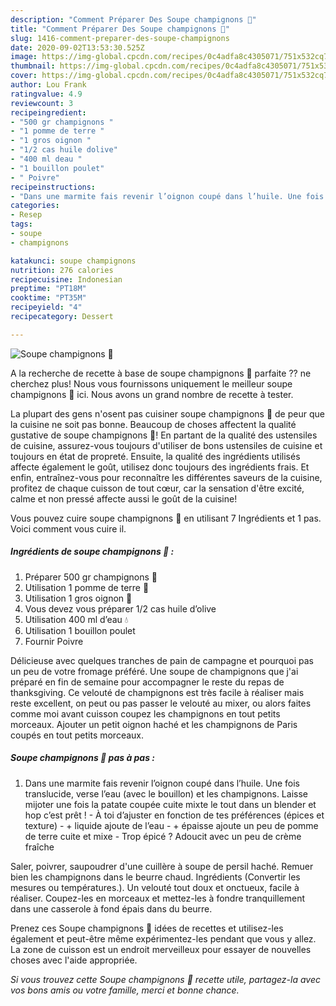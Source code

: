 ```yaml
---
description: "Comment Préparer Des Soupe champignons 🍄"
title: "Comment Préparer Des Soupe champignons 🍄"
slug: 1416-comment-preparer-des-soupe-champignons
date: 2020-09-02T13:53:30.525Z
image: https://img-global.cpcdn.com/recipes/0c4adfa8c4305071/751x532cq70/soupe-champignons-🍄-photo-principale-de-la-recette.jpg
thumbnail: https://img-global.cpcdn.com/recipes/0c4adfa8c4305071/751x532cq70/soupe-champignons-🍄-photo-principale-de-la-recette.jpg
cover: https://img-global.cpcdn.com/recipes/0c4adfa8c4305071/751x532cq70/soupe-champignons-🍄-photo-principale-de-la-recette.jpg
author: Lou Frank
ratingvalue: 4.9
reviewcount: 3
recipeingredient:
- "500 gr champignons "
- "1 pomme de terre "
- "1 gros oignon "
- "1/2 cas huile dolive"
- "400 ml deau "
- "1 bouillon poulet"
- " Poivre"
recipeinstructions:
- "Dans une marmite fais revenir l’oignon coupé dans l’huile. Une fois translucide, verse l’eau (avec le bouillon) et les champignons. Laisse mijoter une fois la patate coupée cuite mixte le tout dans un blender et hop c’est prêt !  À toi d’ajuster en fonction de tes préférences (épices et texture)  + liquide ajoute de l’eau  + épaisse ajoute un peu de pomme de terre cuite et mixe  Trop épicé ? Adoucit avec un peu de crème fraîche"
categories:
- Resep
tags:
- soupe
- champignons

katakunci: soupe champignons 
nutrition: 276 calories
recipecuisine: Indonesian
preptime: "PT18M"
cooktime: "PT35M"
recipeyield: "4"
recipecategory: Dessert

---
```



![Soupe champignons 🍄](https://img-global.cpcdn.com/recipes/0c4adfa8c4305071/751x532cq70/soupe-champignons-🍄-photo-principale-de-la-recette.jpg)

A la recherche de recette à base de soupe champignons 🍄 parfaite ?? ne cherchez plus! Nous vous fournissons uniquement le meilleur soupe champignons 🍄 ici. Nous avons un grand nombre de recette à tester.

La plupart des gens n'osent pas cuisiner soupe champignons 🍄 de peur que la cuisine ne soit pas bonne. Beaucoup de choses affectent la qualité gustative de soupe champignons 🍄! En partant de la qualité des ustensiles de cuisine, assurez-vous toujours d'utiliser de bons ustensiles de cuisine et toujours en état de propreté. Ensuite, la qualité des ingrédients utilisés affecte également le goût, utilisez donc toujours des ingrédients frais. Et enfin, entraînez-vous pour reconnaître les différentes saveurs de la cuisine, profitez de chaque cuisson de tout cœur, car la sensation d'être excité, calme et non pressé affecte aussi le goût de la cuisine!

<!--inarticleads1-->

Vous pouvez cuire soupe champignons 🍄 en utilisant 7 Ingrédients et 1 pas. Voici comment vous cuire il.

##### Ingrédients de soupe champignons 🍄 :

1. Préparer 500 gr champignons 🍄
1. Utilisation 1 pomme de terre 🥔
1. Utilisation 1 gros oignon 🧅
1. Vous devez vous préparer 1/2 cas huile d’olive
1. Utilisation 400 ml d’eau 💧
1. Utilisation 1 bouillon poulet
1. Fournir  Poivre


Délicieuse avec quelques tranches de pain de campagne et pourquoi pas un peu de votre fromage préféré. Une soupe de champignons que j&#39;ai préparé en fin de semaine pour accompagner le reste du repas de thanksgiving. Ce velouté de champignons est très facile à réaliser mais reste excellent, on peut ou pas passer le velouté au mixer, ou alors faites comme moi avant cuisson coupez les champignons en tout petits morceaux. Ajouter un petit oignon haché et les champignons de Paris coupés en tout petits morceaux. 

<!--inarticleads2-->

##### Soupe champignons 🍄 pas à pas :

1. Dans une marmite fais revenir l’oignon coupé dans l’huile. Une fois translucide, verse l’eau (avec le bouillon) et les champignons. Laisse mijoter une fois la patate coupée cuite mixte le tout dans un blender et hop c’est prêt !  - À toi d’ajuster en fonction de tes préférences (épices et texture)  - + liquide ajoute de l’eau  - + épaisse ajoute un peu de pomme de terre cuite et mixe  - Trop épicé ? Adoucit avec un peu de crème fraîche


Saler, poivrer, saupoudrer d&#39;une cuillère à soupe de persil haché. Remuer bien les champignons dans le beurre chaud. Ingrédients (Convertir les mesures ou températures.). Un velouté tout doux et onctueux, facile à réaliser. Coupez-les en morceaux et mettez-les à fondre tranquillement dans une casserole à fond épais dans du beurre. 

<!--inarticleads1-->

<p>
Prenez ces Soupe champignons 🍄 idées de recettes et utilisez-les également et peut-être même expérimentez-les pendant que vous y allez. La zone de cuisson est un endroit merveilleux pour essayer de nouvelles choses avec l'aide appropriée.
</p>

<p>
<i>Si vous trouvez cette Soupe champignons 🍄 recette utile, partagez-la avec vos bons amis ou votre famille, merci et bonne chance.</i>
</p>

